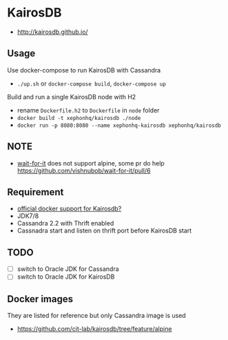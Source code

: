 # KairosDB

- http://kairosdb.github.io/

## Usage

Use docker-compose to run KairosDB with Cassandra

- `./up.sh` or `docker-compose build`, `docker-compose up`

Build and run a single KairosDB node with H2

- rename `Dockerfile.h2` to `Dockerfile` in `node` folder
- `docker build -t xephonhq/kairosdb ./node`
- `docker run -p 8080:8080 --name xephonhq-kairosdb xephonhq/kairosdb`

## NOTE

- [wait-for-it](https://github.com/vishnubob/wait-for-it) does not support alpine, some pr do help https://github.com/vishnubob/wait-for-it/pull/6

## Requirement

- [official docker support for Kairosdb?](https://github.com/kairosdb/kairosdb/issues/288)
- JDK7/8
- Cassandra 2.2 with Thrift enabled
- Cassnadra start and listen on thrift port before KairosDB start

## TODO

- [ ] switch to Oracle JDK for Cassandra
- [ ] switch to Oracle JDK for KairosDB

## Docker images

They are listed for reference but only Cassandra image is used

- https://github.com/cit-lab/kairosdb/tree/feature/alpine
